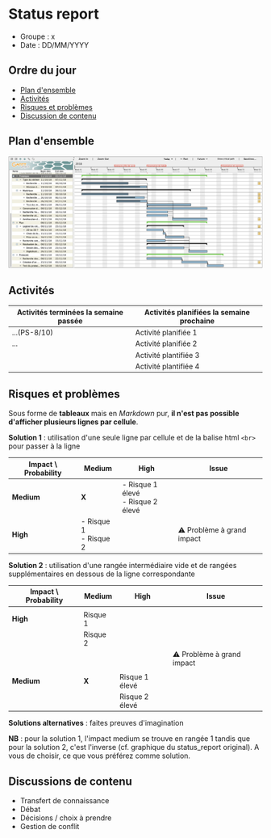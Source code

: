 # Status report

- Groupe : x
- Date : DD/MM/YYYY

## Ordre du jour

- [Plan d'ensemble](#plan-d'ensemble)
- [Activités](#activités)
- [Risques et problèmes](#risques-et-problèmes)
- [Discussion de contenu](#discussions-de-contenu)

## Plan d'ensemble

![Plan](plans/yy_mm_dd.jpg)

## Activités 

| Activités terminées la semaine passée | Activités planifiées la semaine prochaine | 
| ------ | ------ |
| ...(PS-8/10) | Activité planifiée 1 |
| ... | Activité planifiée 2 |
|  | Activité plantifiée 3 |
|  | Activité plantifiée 4 |

## Risques et problèmes

Sous forme de **tableaux** mais en _Markdown_ pur, **il n'est pas possible d'afficher plusieurs lignes par cellule**.

**Solution 1** : utilisation d'une seule ligne par cellule et de la balise html `<br>` pour passer à la ligne


| Impact \ Probability   | Medium   | High   | Issue  |
| ------                 | ------   | ------ | ------ |
| **Medium**             | **X** |- Risque 1 élevé<br>- Risque 2 élevé | |
| **High**               | - Risque 1<br>- Risque 2 |  | :warning: Problème à grand impact |


**Solution 2** : utilisation d'une rangée intermédiaire vide et de rangées supplémentaires en dessous de la ligne correspondante

| Impact \ Probability 	| Medium 	| High 	| Issue |
| -- 				   	| -- 		| -- 	| -- 	|
|  			    	   	|  		    |  	    |  	    |
| **High** 				| Risque 1 	|   	|   	|
|  				    	| Risque 2 	|   	|   	|
|  					    | 		    |   	| :warning:  Problème à grand impact |
|  				   	    |  		    |  	    |  	    |
| **Medium**			|   **X**	| Risque 1 élevé |   	|
|  						|   		| Risque 2 élevé |   	|

**Solutions alternatives** : faites preuves d'imagination 

**NB** : pour la solution 1, l'impact medium se trouve en rangée 1 tandis que pour la solution 2, c'est l'inverse (cf. graphique du status_report original). A vous de choisir, ce que vous préférez comme solution. 

## Discussions de contenu

- Transfert de connaissance
- Débat
- Décisions / choix à prendre
- Gestion de conflit

